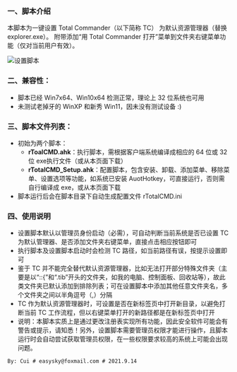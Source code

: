 ### 一、脚本介绍

本脚本为一键设置 Total Commander（以下简称 TC） 为默认资源管理器（替换 explorer.exe）。
附带添加“用 Total Commander 打开”菜单到文件夹右键菜单功能（仅对当前用户有效）。

![设置脚本](https://gitee.com/skycyf/img/raw/master/img/TC-Set.png)
### 二、兼容性：
- 脚本已经 Win7x64、Win10x64 检测正常，理论上 32 位系统也可用
- 未测试老掉牙的 WinXP 和新秀 Win11，因未没有测试设备 :)

### 三、脚本文件列表：
+ 初始为两个脚本：
  - **rToalCMD.ahk**：执行脚本，需根据客户端系统编译成相应的 64 位或 32 位 exe执行文件（或从本页面下载）
  - **rTotalCMD_Setup.ahk**：配置脚本，包含安装、卸载、添加菜单、移除菜单、设置选项等功能，如系统已安装 AuotHotkey，可直接运行，否则需自行编译成 exe，或从本页面下载
+ 脚本运行后会在脚本目录下自动生成配置文件 rTotalCMD.ini

### 四、使用说明
   - 设置脚本默认以管理员身份启动（必需），可自动判断当前系统是否已设置 TC 为默认管理器、是否添加文件夹右键菜单，直接点击相应按钮即可
   - 执行脚本及设置脚本启动时会检测 TC 路径，如当前路径有误，按提示设置即可
   - 鉴于 TC 并不能完全替代默认资源管理器，比如无法打开部分特殊文件夹（主要是以“::{”和“.tib”开头的文件夹，如我的电脑、控制面板、回收站等），故此类文件夹已默认添加到排除列表；可在设置脚本中添加其他任意文件夹名，多个文件夹之间以半角逗号（,）分隔
   - TC 作为默认资源管理器时，可设置是否在新标签页中打开新目录，以避免打断当前 TC 工作流程，但以右键菜单打开的新路径都是在新标签页中打开
   - 说明：本脚本实质上是通过更改注册表实现所有功能，因此安全软件可能会有警告或提示，请知悉！另外，设置脚本需要管理员权限才能进行操作，且脚本运行时会自动尝试获取管理员权限，在一些权限要求较高的系统上可能会出现问题。

`By: Cui # easysky@foxmail.com # 2021.9.14`
